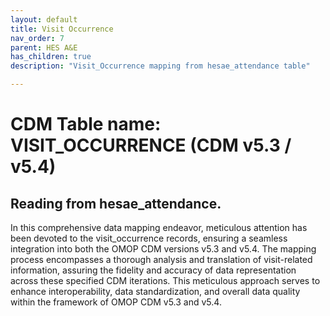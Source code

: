 ```yaml
---
layout: default
title: Visit Occurrence
nav_order: 7
parent: HES A&E
has_children: true
description: "Visit_Occurrence mapping from hesae_attendance table"

---
```



# CDM Table name: VISIT_OCCURRENCE (CDM v5.3 / v5.4)

## Reading from hesae_attendance.
In this comprehensive data mapping endeavor, meticulous attention has been devoted to the visit_occurrence records, ensuring a seamless integration into both the OMOP CDM versions v5.3 and v5.4. The mapping process encompasses a thorough analysis and translation of visit-related information, assuring the fidelity and accuracy of data representation across these specified CDM iterations. This meticulous approach serves to enhance interoperability, data standardization, and overall data quality within the framework of OMOP CDM v5.3 and v5.4.